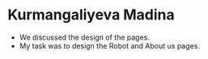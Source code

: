 # Kurmangaliyeva Madina
* We discussed the design of the pages.
* My task was to design the Robot and About us pages.
